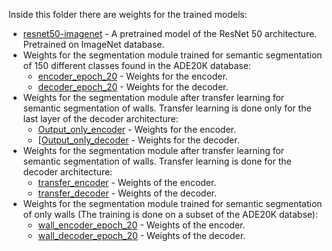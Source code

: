 Inside this folder there are weights for the trained models: <br/>
 - [resnet50-imagenet](https://github.com/bjekic/WallSegmentation/blob/main/Model%20weights/resnet50-imagenet.pth) - A pretrained model of the ResNet 50 architecture. Pretrained on ImageNet database. <br/>
 - Weights for the segmentation module trained for semantic segmentation of 150 different classes found in the ADE20K database: <br/>
   - [encoder_epoch_20](https://github.com/bjekic/WallSegmentation/blob/main/Model%20weights/encoder_epoch_20.pth) - Weights for the encoder. <br/>
   - [decoder_epoch_20](https://github.com/bjekic/WallSegmentation/blob/main/Model%20weights/decoder_epoch_20.pth) - Weights for the decoder. <br/>
 - Weights for the segmentation module after transfer learning for semantic segmentation of walls. Transfer learning is done only for the last layer of the decoder architecture: <br/>
   - [Output_only_encoder](https://github.com/bjekic/WallSegmentation/blob/main/Model%20weights/Output_only_encoder.pth) -  Weights for the encoder. <br/>
   - [[Output_only_decoder](https://github.com/bjekic/WallSegmentation/blob/main/Model%20weights/Output_only_decoder.pth) -  Weights for the decoder. <br/>
 - Weights for the segmentation module after transfer learning for semantic segmentation of walls. Transfer learning is done for the decoder architecture: <br/>
   - [transfer_encoder](https://github.com/bjekic/WallSegmentation/blob/main/Model%20weights/transfer_encoder.pth) - Weights of the encoder. <br/>
   - [transfer_decoder](https://github.com/bjekic/WallSegmentation/blob/main/Model%20weights/transfer_decoder.pth) - Weights of the decoder. <br/>
 - Weights for the segmentation module trained for semantic segmentation of only walls (The training is done on a subset of the ADE20K databse): <br/>
   - [wall_encoder_epoch_20](https://github.com/bjekic/WallSegmentation/blob/main/Model%20weights/wall_encoder_epoch_20.pth) - Weights of the encoder. <br/>
   - [wall_decoder_epoch_20](https://github.com/bjekic/WallSegmentation/blob/main/Model%20weights/wall_decoder_epoch_20.pth) - Weights of the decoder. <br/>
